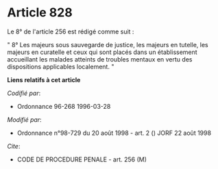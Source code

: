 # Article 828

Le 8° de l'article 256 est rédigé comme suit :

" 8° Les majeurs sous sauvegarde de justice, les majeurs en tutelle, les majeurs en curatelle et ceux qui sont placés dans un
établissement accueillant les malades atteints de troubles mentaux en vertu des dispositions applicables localement. "

**Liens relatifs à cet article**

_Codifié par_:

  - Ordonnance 96-268 1996-03-28

_Modifié par_:

  - Ordonnance n°98-729 du 20 août 1998 - art. 2 () JORF 22 août 1998

_Cite_:

  - CODE DE PROCEDURE PENALE - art. 256 (M)
